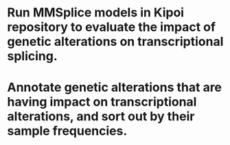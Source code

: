 # Run MMSplice models in Kipoi repository to evaluate the impact of genetic alterations on transcriptional splicing.
# Annotate genetic alterations that are having impact on transcriptional alterations, and sort out by their sample frequencies. 
